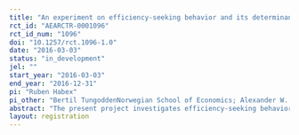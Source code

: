 ```yaml
---
title: "An experiment on efficiency-seeking behavior and its determinants"
rct_id: "AEARCTR-0001096"
rct_id_num: "1096"
doi: "10.1257/rct.1096-1.0"
date: "2016-03-03"
status: "in_development"
jel: ""
start_year: "2016-03-03"
end_year: "2016-12-31"
pi: "Ruben Habex"
pi_other: "Bertil TungoddenNorwegian School of Economics; Alexander W. CappelenNorwegian School of Economics"
abstract: "The present project investigates efficiency-seeking behavior and its determinants in dictator games. Participants will make one (between-person design) or two (within-person design) distributive decisions from a stakeholder or a spectator perspective."
layout: registration
---
```


